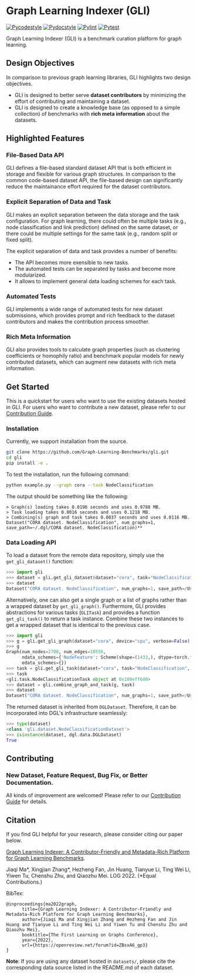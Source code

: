 # Graph Learning Indexer (GLI)

[![Pycodestyle](https://github.com/Graph-Learning-Benchmarks/gli/actions/workflows/pycodestyle.yml/badge.svg)](https://github.com/Graph-Learning-Benchmarks/gli/actions/workflows/pycodestyle.yml)
[![Pydocstyle](https://github.com/Graph-Learning-Benchmarks/gli/actions/workflows/pydocstyle.yml/badge.svg)](https://github.com/Graph-Learning-Benchmarks/gli/actions/workflows/pydocstyle.yml)
[![Pylint](https://github.com/Graph-Learning-Benchmarks/gli/actions/workflows/pylint.yml/badge.svg)](https://github.com/Graph-Learning-Benchmarks/gli/actions/workflows/pylint.yml)
[![Pytest](https://github.com/Graph-Learning-Benchmarks/gli/actions/workflows/pytest.yml/badge.svg)](https://github.com/Graph-Learning-Benchmarks/gli/actions/workflows/pytest.yml)

Graph Learning Indexer (GLI) is a benchmark curation platform for graph learning. 

## Design Objectives
In comparison to previous graph learning libraries, GLI highlights two design objectives. 

* GLI is designed to better serve **dataset contributors** by minimizing the effort of contributing and maintaining a dataset. 
* GLI is designed to create a knowledge base (as opposed to a simple collection) of benchmarks with **rich meta information** about the datasets.

## Highlighted Features

### File-Based Data API

GLI defines a file-based standard dataset API that is both efficient in storage and flexible for various graph structures. In comparison to the common code-based dataset API, the file-based design can significantly reduce the maintainance effort required for the dataset contributors.

### Explicit Separation of Data and Task

GLI makes an explicit separation between the data storage and the task configuration. For graph learning, there could often be multiple tasks (e.g., node classification and link prediction) defined on the same dataset, or there could be multiple settings for the same task (e.g., random split or fixed split).

The explicit separation of data and task provides a number of benefits:

- The API becomes more exensible to new tasks.
- The automated tests can be separated by tasks and become more modularized.
- It allows to implement general data loading schemes for each task.


### Automated Tests

GLI implements a wide range of automated tests for new dataset submissions, which provides prompt and rich feedback to the dataset contributors and makes the contribution process smoother.


### Rich Meta Information

GLI also provides tools to calculate graph properties (such as clustering coefficients or homophily ratio) and benchmark popular models for newly contributed datasets, which can augment new datasets with rich meta information.


<!-- TODO: Add more highlighted features. -->

## Get Started

This is a quickstart for users who want to use the existing datasets hosted in GLI. For users who want to contribute a new dataset, please refer to our [Contribution Guide](./CONTRIBUTING.md).

### Installation

Currently, we support installation from the source.

```bash
git clone https://github.com/Graph-Learning-Benchmarks/gli.git
cd gli
pip install -e .
```

To test the installation, run the following command:

```bash
python example.py --graph cora --task NodeClassification
```

The output should be something like the following:

```
> Graph(s) loading takes 0.0196 seconds and uses 0.9788 MB.
> Task loading takes 0.0016 seconds and uses 0.1218 MB.
> Combining(s) graph and task takes 0.0037 seconds and uses 0.0116 MB.
Dataset("CORA dataset. NodeClassification", num_graphs=1, save_path=~/.dgl/CORA dataset. NodeClassification)**
```

### Data Loading API

To load a dataset from the remote data repository, simply use the `get_gli_dataset()` function:

```python
>>> import gli
>>> dataset = gli.get_gli_dataset(dataset="cora", task="NodeClassification", device="cpu")
>>> dataset
Dataset("CORA dataset. NodeClassification", num_graphs=1, save_path=/Users/jimmy/.dgl/CORA dataset. NodeClassification)
```

Alternatively, one can also get a single graph or a list of graphs rather than a wrapped dataset by `get_gli_graph()`. Furthermore, GLI provides abstractions for various tasks (`GLITask`) and provides a function `get_gli_task()` to return a task instance. Combine these two instances to get a wrapped dataset that is identical to the previous case.

```python
>>> import gli
>>> g = gli.get_gli_graph(dataset="cora", device="cpu", verbose=False)
>>> g
Graph(num_nodes=2708, num_edges=10556,
      ndata_schemes={'NodeFeature': Scheme(shape=(1433,), dtype=torch.float32), 'NodeLabel': Scheme(shape=(), dtype=torch.int64)}
      edata_schemes={})
>>> task = gli.get_gli_task(dataset="cora", task="NodeClassification", verbose=False)
>>> task
<gli.task.NodeClassificationTask object at 0x100eff640>
>>> dataset = gli.combine_graph_and_task(g, task)
>>> dataset
Dataset("CORA dataset. NodeClassification", num_graphs=1, save_path=/Users/jimmy/.dgl/CORA dataset. NodeClassification)
```

The returned dataset is inherited from `DGLDataset`. Therefore, it can be incorporated into DGL's infrastructure seamlessly:

```python
>>> type(dataset)
<class 'gli.dataset.NodeClassificationDataset'>
>>> isinstance(dataset, dgl.data.DGLDataset)
True
```

## Contributing

### New Dataset, Feature Request, Bug Fix, or Better Documentation.

All kinds of improvement are welcomed! Please refer to our [Contribution Guide](./CONTRIBUTING.md) for details.


## Citation

If you find GLI helpful for your research, please consider citing our paper below.

[Graph Learning Indexer: A Contributor-Friendly and Metadata-Rich Platform for Graph Learning Benchmarks](https://openreview.net/pdf?id=ZBsxA6_gp3).

Jiaqi Ma*, Xingjian Zhang*, Hezheng Fan, Jin Huang, Tianyue Li, Ting Wei Li, Yiwen Tu, Chenshu Zhu, and Qiaozhu Mei. LOG 2022. (*Equal Contributions.)

BibTex:
```
@inproceedings{ma2022graph,
      title={Graph Learning Indexer: A Contributor-Friendly and Metadata-Rich Platform for Graph Learning Benchmarks},
      author={Jiaqi Ma and Xingjian Zhang and Hezheng Fan and Jin Huang and Tianyue Li and Ting Wei Li and Yiwen Tu and Chenshu Zhu and Qiaozhu Mei},
      booktitle={The First Learning on Graphs Conference},
      year={2022},
      url={https://openreview.net/forum?id=ZBsxA6_gp3}
}
```

**Note**: If you are using any dataset hosted in `datasets/`, please cite the corresponding data source listed in the README.md of each dataset.

